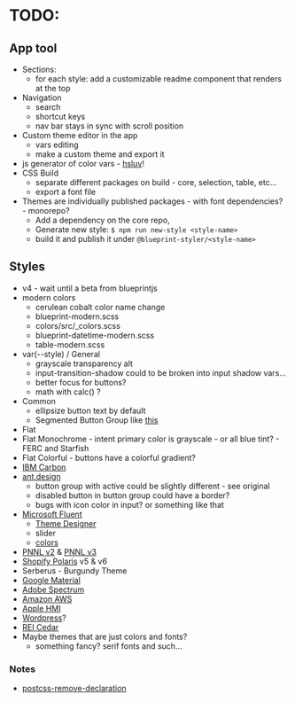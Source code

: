 # TODO:

## App tool
- Sections:
  - for each style: add a customizable readme component that renders at the top
- Navigation
  - search
  - shortcut keys
  - nav bar stays in sync with scroll position
- Custom theme editor in the app
  - vars editing
  - make a custom theme and export it
- js generator of color vars - [hsluv](https://www.hsluv.org/)!
- CSS Build
  - separate different packages on build - core, selection, table, etc...
  - export a font file
- Themes are individually published packages - with font dependencies? - monorepo?
  - Add a dependency on the core repo,
  - Generate new style: `$ npm run new-style <style-name>`
  - build it and publish it under `@blueprint-styler/<style-name>`


## Styles
- v4 - wait until a beta from blueprintjs
- modern colors
  - cerulean cobalt color name change
  - blueprint-modern.scss
  - colors/src/_colors.scss
  - blueprint-datetime-modern.scss
  - table-modern.scss
- var(--style) / General
  - grayscale transparency alt
  - input-transition-shadow could to be broken into input shadow vars...
  - better focus for buttons?
  - math with calc() ?
- Common
  - ellipsize button text by default
  - Segmented Button Group like [this](https://dribbble.com/shots/14424288-Material-X-design-system-UI-kit-Figma-Segments)
- Flat
- Flat Monochrome - intent primary color is grayscale - or all blue tint? - FERC and Starfish
- Flat Colorful - buttons have a colorful gradient?
- [IBM Carbon](https://www.carbondesignsystem.com/components/overview)
- [ant.design](https://ant.design/components/overview/)
  - button group with active could be slightly different - see original
  - disabled button in button group could have a border?
  - bugs with icon color in input? or something like that
- [Microsoft Fluent](https://developer.microsoft.com/en-us/fluentui#/controls/web)
  - [Theme Designer](https://fabricweb.z5.web.core.windows.net/pr-deploy-site/refs/heads/master/theming-designer/)
  - slider
  - [colors](https://developer.microsoft.com/en-us/fluentui#/styles/web/colors/shared)
- [PNNL v2](https://forge.pnl.gov/standards/) & [PNNL v3](https://forgedev.pnnl.gov/prc3/)
- [Shopify Polaris](https://polaris.shopify.com/components/actions/button#navigation) v5 & v6
- Serberus - Burgundy Theme
- [Google Material](https://material.io/components)
- [Adobe Spectrum](https://spectrum.adobe.com/)
- [Amazon AWS](https://abduzeedo.com/amazon-web-services-design-system)
- [Apple HMI](https://developer.apple.com/design/human-interface-guidelines/)
- [Wordpress](https://make.wordpress.org/design/)?
- [REI Cedar](https://rei.github.io/rei-cedar-docs/)
- Maybe themes that are just colors and fonts?
  - something fancy? serif fonts and such...

### Notes
- [postcss-remove-declaration](https://www.npmjs.com/package/postcss-remove-declaration/v/1.0.0)
